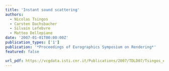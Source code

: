 ```yaml
---
title: 'Instant sound scattering'
authors:
  - Nicolas Tsingos
  - Carsten Dachsbacher
  - Silvain Lefebvre
  - Matteo Dellepiane
date: '2007-01-01T00:00:00Z'
publication_types: ['1']
publication: '*Proceedings of Eurographics Symposium on Rendering*'
featured: false

url_pdf: https://vcgdata.isti.cnr.it/Publications/2007/TDLD07/Tsingos_e_al_Instant_sound_Scattering.pdf
---
```

